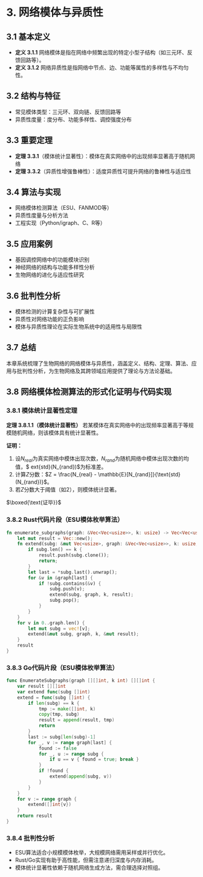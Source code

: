 # 3. 网络模体与异质性

## 3.1 基本定义

- **定义 3.1.1** 网络模体是指在网络中频繁出现的特定小型子结构（如三元环、反馈回路等）。
- **定义 3.1.2** 网络异质性是指网络中节点、边、功能等属性的多样性与不均匀性。

## 3.2 结构与特征

- 常见模体类型：三元环、双向链、反馈回路等
- 异质性度量：度分布、功能多样性、调控强度分布

## 3.3 重要定理

- **定理 3.3.1**（模体统计显著性）：模体在真实网络中的出现频率显著高于随机网络
- **定理 3.3.2**（异质性增强鲁棒性）：适度异质性可提升网络的鲁棒性与适应性

## 3.4 算法与实现

- 网络模体检测算法（ESU、FANMOD等）
- 异质性度量与分析方法
- 工程实现（Python/igraph、C、R等）

## 3.5 应用案例

- 基因调控网络中的功能模块识别
- 神经网络的结构与功能多样性分析
- 生物网络的进化与适应性研究

## 3.6 批判性分析

- 模体检测的计算复杂性与可扩展性
- 异质性对网络功能的正负影响
- 模体与异质性理论在实际生物系统中的适用性与局限性

## 3.7 总结

本章系统梳理了生物网络的网络模体与异质性，涵盖定义、结构、定理、算法、应用与批判性分析，为生物网络及其跨领域应用提供了理论与方法论基础。

## 3.8 网络模体检测算法的形式化证明与代码实现

### 3.8.1 模体统计显著性定理

**定理 3.8.1.1（模体统计显著性）**
若某模体在真实网络中的出现频率显著高于等规模随机网络，则该模体具有统计显著性。

**证明：**

1. 设$N_{real}$为真实网络中模体出现次数，$N_{rand}$为随机网络中模体出现次数的均值，$ ext{std}(N_{rand})$为标准差。
2. 计算$Z$分数：$Z = \frac{N_{real} - \mathbb{E}[N_{rand}]}{\text{std}(N_{rand})}$。
3. 若$Z$分数大于阈值（如2），则模体统计显著。

$\boxed{\text{证毕}}$

### 3.8.2 Rust代码片段（ESU模体枚举算法）

```rust
fn enumerate_subgraphs(graph: &Vec<Vec<usize>>, k: usize) -> Vec<Vec<usize>> {
    let mut result = Vec::new();
    fn extend(subg: &mut Vec<usize>, graph: &Vec<Vec<usize>>, k: usize, result: &mut Vec<Vec<usize>>) {
        if subg.len() == k {
            result.push(subg.clone());
            return;
        }
        let last = *subg.last().unwrap();
        for &v in &graph[last] {
            if !subg.contains(&v) {
                subg.push(v);
                extend(subg, graph, k, result);
                subg.pop();
            }
        }
    }
    for v in 0..graph.len() {
        let mut subg = vec![v];
        extend(&mut subg, graph, k, &mut result);
    }
    result
}
```

### 3.8.3 Go代码片段（ESU模体枚举算法）

```go
func EnumerateSubgraphs(graph [][]int, k int) [][]int {
    var result [][]int
    var extend func(subg []int)
    extend = func(subg []int) {
        if len(subg) == k {
            tmp := make([]int, k)
            copy(tmp, subg)
            result = append(result, tmp)
            return
        }
        last := subg[len(subg)-1]
        for _, v := range graph[last] {
            found := false
            for _, u := range subg {
                if u == v { found = true; break }
            }
            if !found {
                extend(append(subg, v))
            }
        }
    }
    for v := range graph {
        extend([]int{v})
    }
    return result
}
```

### 3.8.4 批判性分析

- ESU算法适合小规模模体枚举，大规模网络需用采样或并行优化。
- Rust/Go实现有助于高性能，但需注意递归深度与内存消耗。
- 模体统计显著性依赖于随机网络生成方法，需合理选择对照组。
